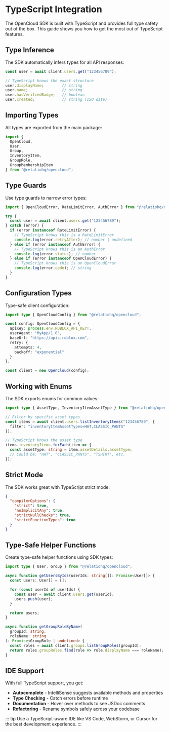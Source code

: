 # TypeScript Integration

The OpenCloud SDK is built with TypeScript and provides full type safety out of the box. This guide shows you how to get the most out of TypeScript features.

## Type Inference

The SDK automatically infers types for all API responses:

```typescript
const user = await client.users.get("123456789");

// TypeScript knows the exact structure
user.displayName;        // string
user.name;               // string
user.hasVerifiedBadge;   // boolean
user.created;            // string (ISO date)
```

## Importing Types

All types are exported from the main package:

```typescript
import {
  OpenCloud,
  User,
  Group,
  InventoryItem,
  GroupRole,
  GroupMembershipItem
} from "@relatiohq/opencloud";
```

## Type Guards

Use type guards to narrow error types:

```typescript
import { OpenCloudError, RateLimitError, AuthError } from "@relatiohq/opencloud";

try {
  const user = await client.users.get("123456789");
} catch (error) {
  if (error instanceof RateLimitError) {
    // TypeScript knows this is a RateLimitError
    console.log(error.retryAfter); // number | undefined
  } else if (error instanceof AuthError) {
    // TypeScript knows this is an AuthError
    console.log(error.status); // number
  } else if (error instanceof OpenCloudError) {
    // TypeScript knows this is an OpenCloudError
    console.log(error.code); // string
  }
}
```

## Configuration Types

Type-safe client configuration:

```typescript
import type { OpenCloudConfig } from "@relatiohq/opencloud";

const config: OpenCloudConfig = {
  apiKey: process.env.ROBLOX_API_KEY!,
  userAgent: "MyApp/1.0",
  baseUrl: "https://apis.roblox.com",
  retry: {
    attempts: 4,
    backoff: "exponential"
  }
};

const client = new OpenCloud(config);
```

## Working with Enums

The SDK exports enums for common values:

```typescript
import type { AssetType, InventoryItemAssetType } from "@relatiohq/opencloud";

// Filter by specific asset types
const items = await client.users.listInventoryItems("123456789", {
  filter: "inventoryItemAssetTypes=HAT,CLASSIC_PANTS"
});

// TypeScript knows the asset type
items.inventoryItems.forEach(item => {
  const assetType: string = item.assetDetails.assetType;
  // Could be: "HAT", "CLASSIC_PANTS", "TSHIRT", etc.
});
```

## Strict Mode

The SDK works great with TypeScript strict mode:

```json
{
  "compilerOptions": {
    "strict": true,
    "noImplicitAny": true,
    "strictNullChecks": true,
    "strictFunctionTypes": true
  }
}
```

## Type-Safe Helper Functions

Create type-safe helper functions using SDK types:

```typescript
import type { User, Group } from "@relatiohq/opencloud";

async function getUsersByIds(userIds: string[]): Promise<User[]> {
  const users: User[] = [];

  for (const userId of userIds) {
    const user = await client.users.get(userId);
    users.push(user);
  }

  return users;
}

async function getGroupRoleByName(
  groupId: string,
  roleName: string
): Promise<GroupRole | undefined> {
  const roles = await client.groups.listGroupRoles(groupId);
  return roles.groupRoles.find(role => role.displayName === roleName);
}
```

## IDE Support

With full TypeScript support, you get:

- **Autocomplete** - IntelliSense suggests available methods and properties
- **Type Checking** - Catch errors before runtime
- **Documentation** - Hover over methods to see JSDoc comments
- **Refactoring** - Rename symbols safely across your codebase

::: tip
Use a TypeScript-aware IDE like VS Code, WebStorm, or Cursor for the best development experience.
:::
